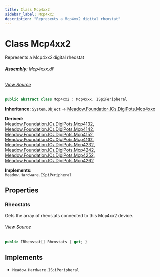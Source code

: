 ```yaml
---
title: Class Mcp4xx2
sidebar_label: Mcp4xx2
description: "Represents a Mcp4xx2 digital rheostat"
---
```

# Class Mcp4xx2
Represents a Mcp4xx2 digital rheostat

###### **Assembly**: Mcp4xxx.dll
###### [View Source](https://github.com/WildernessLabs/Meadow.Foundation.git/blob/develop/Source/Meadow.Foundation.Peripherals/ICs.DigiPots.Mcp4xxx/Driver/Mcp4xx2.cs#L9)
```csharp title="Declaration"
public abstract class Mcp4xx2 : Mcp4xxx, ISpiPeripheral
```
**Inheritance:** `System.Object` -> [Meadow.Foundation.ICs.DigiPots.Mcp4xxx](../Meadow.Foundation.ICs.DigiPots/Mcp4xxx)

**Derived:**  
[Meadow.Foundation.ICs.DigiPots.Mcp4132](../Meadow.Foundation.ICs.DigiPots/Mcp4132), [Meadow.Foundation.ICs.DigiPots.Mcp4142](../Meadow.Foundation.ICs.DigiPots/Mcp4142), [Meadow.Foundation.ICs.DigiPots.Mcp4152](../Meadow.Foundation.ICs.DigiPots/Mcp4152), [Meadow.Foundation.ICs.DigiPots.Mcp4162](../Meadow.Foundation.ICs.DigiPots/Mcp4162), [Meadow.Foundation.ICs.DigiPots.Mcp4232](../Meadow.Foundation.ICs.DigiPots/Mcp4232), [Meadow.Foundation.ICs.DigiPots.Mcp4242](../Meadow.Foundation.ICs.DigiPots/Mcp4242), [Meadow.Foundation.ICs.DigiPots.Mcp4252](../Meadow.Foundation.ICs.DigiPots/Mcp4252), [Meadow.Foundation.ICs.DigiPots.Mcp4262](../Meadow.Foundation.ICs.DigiPots/Mcp4262)

**Implements:**  
`Meadow.Hardware.ISpiPeripheral`

## Properties
### Rheostats
Gets the array of rheostats connected to this Mcp4xx2 device.
###### [View Source](https://github.com/WildernessLabs/Meadow.Foundation.git/blob/develop/Source/Meadow.Foundation.Peripherals/ICs.DigiPots.Mcp4xxx/Driver/Mcp4xx2.cs#L14)
```csharp title="Declaration"
public IRheostat[] Rheostats { get; }
```

## Implements

* `Meadow.Hardware.ISpiPeripheral`
